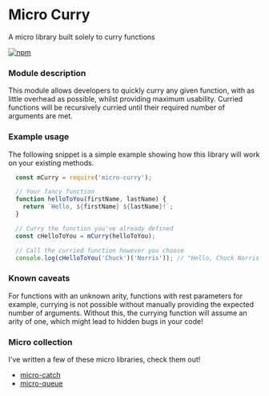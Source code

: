 # Micro Curry
A micro library built solely to curry functions

[![npm](https://img.shields.io/npm/v/micro-curry.svg?style=flat-square)](https://www.npmjs.com/package/micro-curry)

### Module description

This module allows developers to quickly curry any given function, with as little overhead as possible, whilst providing maximum usability. Curried functions will be recursively curried until their required number of arguments are met. 

### Example usage

The following snippet is a simple example showing how this library will work on your existing methods.

```javascript
  const mCurry = require('micro-curry');

  // Your fancy function
  function helloToYou(firstName, lastName) {
    return `Hello, ${firstName} ${lastName}!`;
  }

  // Curry the function you've already defined
  const cHelloToYou = mCurry(helloToYou);

  // Call the curried function however you choose
  console.log(cHelloToYou('Chuck')('Norris')); // "Hello, Chuck Norris!"
```

### Known caveats

For functions with an unknown arity, functions with rest parameters for example, currying is not possible without manually providing the expected number of arguments. Without this, the currying function will assume an arity of one, which might lead to hidden bugs in your code!

### Micro collection

I've written a few of these micro libraries, check them out!

- [micro-catch](https://github.com/iainreid820/micro-catch)
- [micro-queue](https://github.com/iainreid820/micro-queue)

